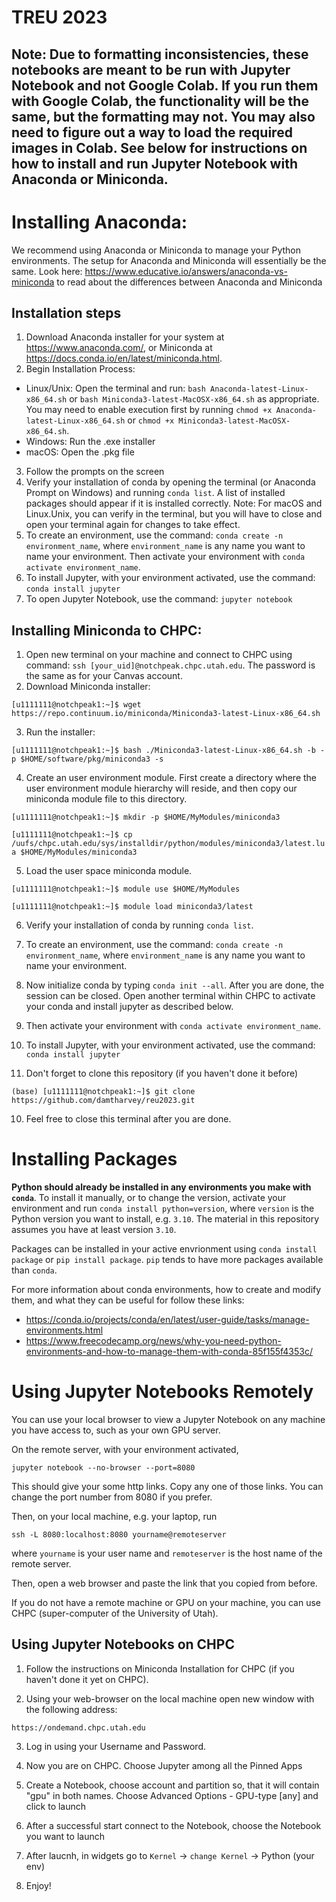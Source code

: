 # TREU 2023

## Note: Due to formatting inconsistencies, these notebooks are meant to be run with Jupyter Notebook and not Google Colab. If you run them with Google Colab, the functionality will be the same, but the formatting may not. You may also need to figure out a way to load the required images in Colab. See below for instructions on how to install and run Jupyter Notebook with Anaconda or Miniconda.

# Installing Anaconda: 
We recommend using Anaconda or Miniconda to manage your Python environments.
The setup for Anaconda and Miniconda will essentially be the same. Look here: https://www.educative.io/answers/anaconda-vs-miniconda to read about the differences between Anaconda and Miniconda

## Installation steps
1. Download Anaconda installer for your system at https://www.anaconda.com/, or Miniconda at https://docs.conda.io/en/latest/miniconda.html.
2. Begin Installation Process:
- Linux/Unix: Open the terminal and run: `bash Anaconda-latest-Linux-x86_64.sh` or `bash Miniconda3-latest-MacOSX-x86_64.sh` as appropriate. You may need to enable execution first by running `chmod +x Anaconda-latest-Linux-x86_64.sh` or `chmod +x Miniconda3-latest-MacOSX-x86_64.sh`.
- Windows: Run the .exe installer
- macOS: Open the .pkg file
3. Follow the prompts on the screen
4. Verify your installation of conda by opening the terminal (or Anaconda Prompt on Windows) and running `conda list`. A list of installed packages should appear if it is installed correctly. Note: For macOS and Linux.Unix, you can verify in the terminal, but you will have to close and open your terminal again for changes to take effect.
5. To create an environment, use the command: `conda create -n environment_name`, where `environment_name` is any name you want to name your environment. Then activate your environment with `conda activate environment_name`.
6. To install Jupyter, with your environment activated, use the command: `conda install jupyter`
7. To open Jupyter Notebook, use the command: `jupyter notebook`

## Installing Miniconda to CHPC:
1. Open new terminal on your machine and connect to CHPC using command: `ssh [your_uid]@notchpeak.chpc.utah.edu`. The password is the same as for your Canvas account.
2. Download Miniconda installer:

```[u1111111@notchpeak1:~]$ wget https://repo.continuum.io/miniconda/Miniconda3-latest-Linux-x86_64.sh```

3. Run the installer:

```[u1111111@notchpeak1:~]$ bash ./Miniconda3-latest-Linux-x86_64.sh -b -p $HOME/software/pkg/miniconda3 -s```

4. Create an user environment module. First create a directory where the user environment module hierarchy will reside, and then copy our miniconda module file to this directory.

```[u1111111@notchpeak1:~]$ mkdir -p $HOME/MyModules/miniconda3```

```[u1111111@notchpeak1:~]$ cp /uufs/chpc.utah.edu/sys/installdir/python/modules/miniconda3/latest.lua $HOME/MyModules/miniconda3```

5. Load the user space miniconda module.

```[u1111111@notchpeak1:~]$ module use $HOME/MyModules```

```[u1111111@notchpeak1:~]$ module load miniconda3/latest```

6. Verify your installation of conda by running `conda list`.

7. To create an environment, use the command: `conda create -n environment_name`, where `environment_name` is any name you want to name your environment. 

8. Now initialize conda by typing `conda init --all`. After you are done, the session can be closed. Open another terminal within CHPC to activate your conda and install jupyter as described below. 

9. Then activate your environment with `conda activate environment_name`.

8. To install Jupyter, with your environment activated, use the command: `conda install jupyter`

9. Don't forget to clone this repository (if you haven't done it before)

```
(base) [u1111111@notchpeak1:~]$ git clone https://github.com/damtharvey/reu2023.git
```

10. Feel free to close this terminal after you are done.

# Installing Packages
**Python should already be installed in any environments you make with `conda`**. To install it manually, or to change the version, activate your environment and run `conda install python=version`, where `version` is the Python version you want to install, e.g. `3.10`. The material in this repository assumes you have at least version `3.10`.

Packages can be installed in your active envrionment using `conda install package` or `pip install package`. `pip` tends to have more packages available than `conda`.

For more information about conda environments, how to create and modify them, and what they can be useful for follow these links: 
 - https://conda.io/projects/conda/en/latest/user-guide/tasks/manage-environments.html
 - https://www.freecodecamp.org/news/why-you-need-python-environments-and-how-to-manage-them-with-conda-85f155f4353c/

# Using Jupyter Notebooks Remotely
You can use your local browser to view a Jupyter Notebook on any machine you have access to, such as your own GPU server.

On the remote server, with your environment activated,
```
jupyter notebook --no-browser --port=8080
```
This should give your some http links. Copy any one of those links. You can change the port number from 8080 if you prefer.

Then, on your local machine, e.g. your laptop, run
```
ssh -L 8080:localhost:8080 yourname@remoteserver
```
where `yourname` is your user name and `remoteserver` is the host name of the remote server.

Then, open a web browser and paste the link that you copied from before.

If you do not have a remote machine or GPU on your machine, you can use CHPC (super-computer of the University of Utah).

## Using Jupyter Notebooks on CHPC
1. Follow the instructions on Miniconda Installation for CHPC (if you haven't done it yet on CHPC).

2. Using your web-browser on the local machine open new window with the following address:
```
https://ondemand.chpc.utah.edu
```

3. Log in using your Username and Password.

4. Now you are on CHPC. Choose Jupyter among all the Pinned Apps

5. Create a Notebook, choose account and partition so, that it will contain "gpu" in both names. Choose Advanced Options - GPU-type [any] and click to launch

6. After a successful start connect to the Notebook, choose the Notebook you want to launch

7. After laucnh, in widgets go to `Kernel` -> `change Kernel` -> Python (your env)

8. Enjoy! 
